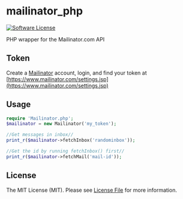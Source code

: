 # mailinator_php

[![Software License](https://img.shields.io/badge/license-MIT-brightgreen.svg?style=flat-square)](https://github.com/brnlbs/mailinator/blob/master/LICENSE)

PHP wrapper for the Mailinator.com API

## Token
Create a [Mailinator](http://www.mailinator.com) account, login, and find your token at [https://www.mailinator.com/settings.jsp](https://www.mailinator.com/settings.jsp)

## Usage
``` php
require 'Mailinator.php';
$mailinator = new Mailinator('my_token');

//Get messages in inbox//
print_r($mailinator->fetchInbox('randominbox'));

//Get the id by running fetchInbox() first//
print_r($mailinator->fetchMail('mail-id'));
```

## License

The MIT License (MIT). Please see [License File](https://github.com/thepieterdc/mailinator_php/blob/master/LICENSE) for more information.